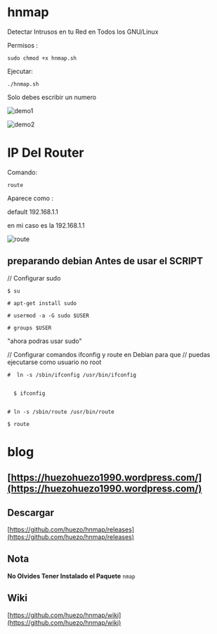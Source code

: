 # hnmap
Detectar Intrusos en tu Red en Todos los GNU/Linux 


Permisos :
```
sudo chmod +x hnmap.sh

```

Ejecutar:

```
./hnmap.sh

```
Solo debes escribir un numero 

[demo1]:https://raw.githubusercontent.com/huezo/hnmap/master/demo1.png

![demo1][demo1]

[demo2]:https://raw.githubusercontent.com/huezo/hnmap/master/demo.png

![demo2][demo2]

# IP Del Router

Comando:
```
route
```
Aparece como :

default         192.168.1.1

en mi caso es la 192.168.1.1

[route]:https://raw.githubusercontent.com/huezo/hnmap/master/route.png

![route][route]

## preparando debian Antes de usar el SCRIPT 

// Configurar sudo

```
$ su

# apt-get install sudo

# usermod -a -G sudo $USER

# groups $USER
```
"ahora podras usar sudo"


// Configurar comandos ifconfig y route en Debian para que 
// puedas ejecutarse como usuario no root 

```
#  ln -s /sbin/ifconfig /usr/bin/ifconfig


  $ ifconfig


# ln -s /sbin/route /usr/bin/route

$ route

```




# blog 

## [https://huezohuezo1990.wordpress.com/](https://huezohuezo1990.wordpress.com/)

## Descargar 

[https://github.com/huezo/hnmap/releases](https://github.com/huezo/hnmap/releases)


## Nota

 **No Olvides Tener Instalado el Paquete**   ``` nmap ``` 
 
 
 ## Wiki 
 
 [https://github.com/huezo/hnmap/wiki](https://github.com/huezo/hnmap/wiki)
 
 
